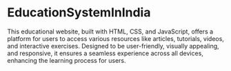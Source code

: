 # EducationSystemInIndia
This educational website, built with HTML, CSS, and JavaScript, offers a platform for users to access various resources like articles, tutorials, videos, and interactive exercises. Designed to be user-friendly, visually appealing, and responsive, it ensures a seamless experience across all devices, enhancing the learning process for users.
